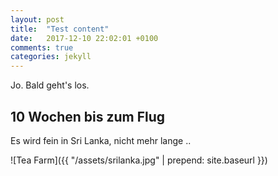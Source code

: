 ```yaml
---
layout: post
title:  "Test content"
date:   2017-12-10 22:02:01 +0100
comments: true
categories: jekyll
---
```

Jo. Bald geht's los.

## 10 Wochen bis zum Flug
Es wird fein in Sri Lanka, nicht mehr lange ..

![Tea Farm]({{ "/assets/srilanka.jpg" | prepend: site.baseurl }})
